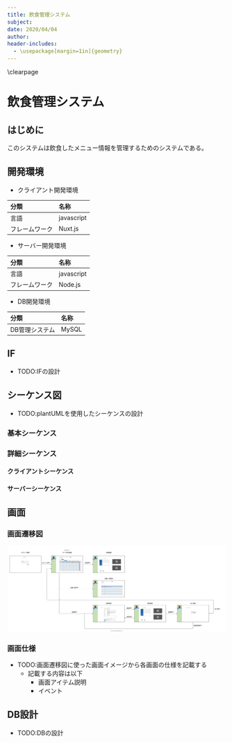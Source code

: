 ```yaml
---
title: 飲食管理システム
subject: 
date: 2020/04/04
author: 
header-includes:
  - \usepackage[margin=1in]{geometry}
---
```


\clearpage

# 飲食管理システム

## はじめに

このシステムは飲食したメニュー情報を管理するためのシステムである。

## 開発環境

* クライアント開発環境

| 分類 | 名称 |
|:---------|:----------------------|
| 言語 | javascript |
| フレームワーク | Nuxt.js |

* サーバー開発環境

| 分類 | 名称 |
|:---------|:----------------------|
| 言語 | javascript |
| フレームワーク | Node.js |

* DB開発環境

| 分類 | 名称 |
|:---------|:----------------------|
| DB管理システム | MySQL |

## IF

* TODO:IFの設計

## シーケンス図

* TODO:plantUMLを使用したシーケンスの設計

### 基本シーケンス

### 詳細シーケンス

#### クライアントシーケンス

#### サーバーシーケンス

## 画面

### 画面遷移図

![画面遷移図](image\screenTransition\screentransition.svg "screenTransition")

### 画面仕様

* TODO:画面遷移図に使った画面イメージから各画面の仕様を記載する
  * 記載する内容は以下
    * 画面アイテム説明
    * イベント

## DB設計

* TODO:DBの設計
